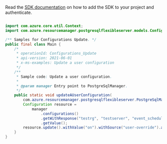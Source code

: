 Read the [SDK documentation](https://github.com/Azure/azure-sdk-for-java/blob/azure-resourcemanager-postgresqlflexibleserver_1.0.0-beta.3/sdk/postgresqlflexibleserver/azure-resourcemanager-postgresqlflexibleserver/README.md) on how to add the SDK to your project and authenticate.

```java

import com.azure.core.util.Context;
import com.azure.resourcemanager.postgresqlflexibleserver.models.Configuration;

/** Samples for Configurations Update. */
public final class Main {
    /*
     * operationId: Configurations_Update
     * api-version: 2021-06-01
     * x-ms-examples: Update a user configuration
     */
    /**
     * Sample code: Update a user configuration.
     *
     * @param manager Entry point to PostgreSqlManager.
     */
    public static void updateAUserConfiguration(
        com.azure.resourcemanager.postgresqlflexibleserver.PostgreSqlManager manager) {
        Configuration resource =
            manager
                .configurations()
                .getWithResponse("testrg", "testserver", "event_scheduler", Context.NONE)
                .getValue();
        resource.update().withValue("on").withSource("user-override").apply();
    }
}
```
